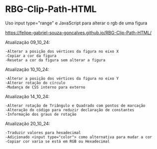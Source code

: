 # RBG-Clip-Path-HTML

Uso input type="range" e JavaScript para alterar o rgb de uma figura

https://felipe-gabriel-souza-goncalves.github.io/RBG-Clip-Path-HTML/

Atualização 09_10_24:

    -Alterar a posição dos vértices da figura no eixo X
    -Copiar a cor da figura
    -Resetar a cor da figura sem alterar a figura
    
Atualização 10_10_24:

    -Alterar a posição dos vértices da figura no eixo Y
    -Alterar rotação do círculo
    -Mudança de CSS interno para externo

Atualização 14_10_24:

    -Alterar rotação de Triângulo e Quadrado com pontos de marcação 
    -Alteração do código para reduzir declaração de constantes
    -Informação dos graus de rotação

Atualização 20_10_24:

    -Traduzir valores para hexadecimal
    -Adicionado <input type="color"> como alternativa para mudar a cor
    -Copiar cor varia se está em RGB ou Hexadecimal 
